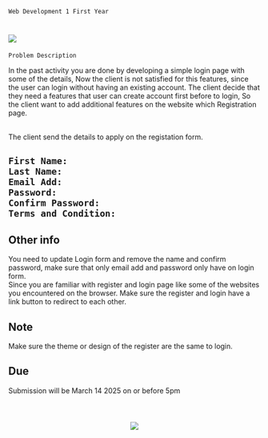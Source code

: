 `Web Development 1 First Year`

<h1 align="left">
   <img src="https://readme-typing-svg.herokuapp.com?font=Hack+Nerd+Font&pause=2000&weight=500&size=30&color=00F7E4&repeat=true&width=600&height=50&lines=Midterm+Examination;" />
</h1>

`Problem Description`

In the past activity you are done by developing a simple login page with some of the details, Now the client is not satisfied for this features, since the user can login without having an existing account.
The client decide that they need a features that user can create account first before to login, So the client want to add additional features on the website which Registration page.

</br>
The client send the details to apply on the registation form.

`First Name: 
`
</br>
`Last Name: `
</br>
`Email Add: `
</br>
`Password: `
</br>
`Confirm Password: `
</br>
`Terms and Condition: `
</br>
---

## Other info

You need to update Login form and remove the name and confirm password, make sure that only email add and password only have on login form.
</br>
Since you are familiar with register and login page like some of the websites you encountered on the browser. Make sure the register and login have a link button to redirect to each other.

## Note

Make sure the theme or design of the register are the same to login.

## Due

Submission will be March 14 2025 on or before 5pm

</br>
<h3 align="center">
   <img src="https://readme-typing-svg.herokuapp.com?font=Fira+Code&duration=3500&pause=1000&color=F7F400&center=true&vCenter=true&lines=Good+Luck!;God+Bless%F0%9F%98%87;" />
</h3>
